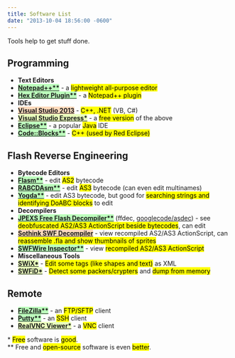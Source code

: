 ```yaml
---
title: Software List
date: "2013-10-04 18:56:00 -0600"
---
```

<style>
.soft_foss{background-color:#BCFFBC}
.soft_foss:after{background:none;content:"**"}
.soft_free{background-color:#E9FFBC}
.soft_free:after{background:none;content:"*"}
.soft_paid{background-color:#FFDABC}
.soft_foss, .soft_free, .soft_paid{font-weight:bold;border-radius:3px}
</style>

Tools help to get stuff done.

## Programming

* **Text Editors**
* <a class="soft_foss" href="https://notepad-plus-plus.org">Notepad++</a> - a <mark>lightweight all-purpose editor</mark>
* <a class="soft_foss" href="https://sourceforge.net/projects/npp-plugins/files/Hex%20Editor/">Hex Editor Plugin</a> - a <mark>Notepad++ plugin</mark>
* **IDEs**
* <a class="soft_paid" href="https://visualstudio.microsoft.com">Visual Studio 2013</a> - <mark>C++, .NET</mark> (VB, C#)
* <a class="soft_free" href="https://visualstudio.microsoft.com">Visual Studio Express</a> - a <mark>free version</mark> of the above
* <a class="soft_foss" href="https://eclipse.org">Eclipse</a> - a popular <mark>Java</mark> IDE
* <a class="soft_foss" href="https://codeblocks.org">Code::Blocks</a> - <mark>C++ (used by Red Eclipse)</mark>

## Flash Reverse Engineering

* **Bytecode Editors**
* <a class="soft_foss" href="https://nowrap.de/flasm">Flasm</a> - edit <mark>AS2</mark> bytecode
* <a class="soft_foss" href="https://github.com/CyberShadow/RABCDAsm">RABCDAsm</a> - edit <mark>AS3</mark> bytecode (can even edit multinames)
* <a class="soft_foss" href="https://www.google.com/search?q=yogda">Yogda</a> - edit AS3 bytecode, but good for <mark>searching strings and identifying DoABC blocks</mark> to edit
* **Decompilers**
* <a class="soft_foss" href="https://github.com/jindrapetrik/jpexs-decompiler">JPEXS Free Flash Decompiler</a> (ffdec, <a href="https://code.google.com/p/asdec/">googlecode/asdec</a>) - see <mark>deobfuscated AS2/AS3 ActionScript beside bytecodes</mark>, can edit
* <a class="soft_paid" href="https://www.sothink.com/product/flashdecompiler/">Sothink SWF Decompiler</a> - view recompiled AS2/AS3 ActionScript, can <mark>reassemble .fla and show thumbnails of sprites</mark>
* <a class="soft_foss" href="http://www.swfwire.com/inspector">SWFWire Inspector</a> - view <mark>recompiled AS2/AS3 ActionScript</mark>
* **Miscellaneous Tools**
* <a class="soft_free" href="http://www.swixkit.com">SWiX</a> - <mark>Edit some tags (like shapes and text)</mark> as XML
* <a class="soft_free" href="http://swfid.je1.ru">SWFiD</a> - <mark>Detect some packers/crypters</mark> and <mark>dump from memory</mark>

## Remote

* <a class="soft_foss" href="https://filezilla-project.org">FileZilla</a> - an <mark>FTP/SFTP</mark> client
* <a class="soft_foss" href="https://www.chiark.greenend.org.uk/~sgtatham/putty/">Putty</a> - an <mark>SSH</mark> client
* <a class="soft_free" href="https://realvnc.com/download/viewer/">RealVNC Viewer</a> - a <mark>VNC</mark> client

\* <mark>Free</mark> software is <mark>good</mark>.  
\*\* Free and <mark>open-source</mark> software is even <mark>better</mark>.
